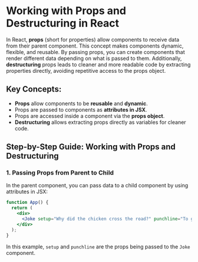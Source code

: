 # Working with Props and Destructuring in React

In React, **props** (short for properties) allow components to receive data from their parent component. This concept makes components dynamic, flexible, and reusable. By passing props, you can create components that render different data depending on what is passed to them. Additionally, **destructuring** props leads to cleaner and more readable code by extracting properties directly, avoiding repetitive access to the props object.

## Key Concepts:
- **Props** allow components to be **reusable** and **dynamic**.
- Props are passed to components as **attributes in JSX**.
- Props are accessed inside a component via the **props object**.
- **Destructuring** allows extracting props directly as variables for cleaner code.

## Step-by-Step Guide: Working with Props and Destructuring

### 1. Passing Props from Parent to Child
In the parent component, you can pass data to a child component by using attributes in JSX:

```jsx
function App() {
  return (
    <div>
      <Joke setup="Why did the chicken cross the road?" punchline="To get to the other side!" />
    </div>
  );
}
```

In this example, `setup` and `punchline` are the props being passed to the `Joke` component.
